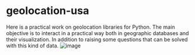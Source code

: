 # geolocation-usa
Here is a practical work on geolocation libraries for Python. The main objective is to interact in a practical way both in geographic databases and their visualization. In addition to raising some questions that can be solved with this kind of data.
![image](https://user-images.githubusercontent.com/69620110/127941129-e8594b7c-edca-4c9c-8477-615e14d75ddb.png)


